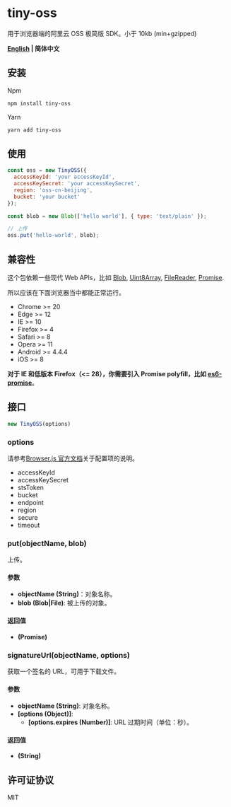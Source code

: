 # tiny-oss

用于浏览器端的阿里云 OSS 极简版 SDK。小于 10kb (min+gzipped)

**[English](README.md) | 简体中文**

## 安装

Npm

```sh
npm install tiny-oss
```

Yarn

```sh
yarn add tiny-oss
```

## 使用

```js
const oss = new TinyOSS({
  accessKeyId: 'your accessKeyId',
  accessKeySecret: 'your accessKeySecret',
  region: 'oss-cn-beijing',
  bucket: 'your bucket'
});

const blob = new Blob(['hello world'], { type: 'text/plain' });

// 上传
oss.put('hello-world', blob);
```

## 兼容性

这个包依赖一些现代 Web APIs，比如 [Blob](https://developer.mozilla.org/zh-CN/docs/Web/API/Blob), [Uint8Array](https://developer.mozilla.org/zh-CN/docs/Web/JavaScript/Reference/Global_Objects/Uint8Array), [FileReader](https://developer.mozilla.org/zh-CN/docs/Web/API/FileReader), [Promise](https://developer.mozilla.org/zh-CN/docs/Web/JavaScript/Reference/Global_Objects/Promise).

所以应该在下面浏览器当中都能正常运行。

* Chrome >= 20
* Edge >= 12
* IE >= 10
* Firefox >= 4
* Safari >= 8
* Opera >= 11
* Android >= 4.4.4
* iOS >= 8

**对于 IE 和低版本 Firefox（<= 28），你需要引入 Promise polyfill，比如 [es6-promise](https://github.com/stefanpenner/es6-promise)**。

## 接口

```js
new TinyOSS(options)
```

### options

请参考[Browser.js 官方文档](https://help.aliyun.com/document_detail/64095.html?spm=a2c4g.11186623.6.1122.27976928XhTpTr)关于配置项的说明。

* accessKeyId
* accessKeySecret
* stsToken
* bucket
* endpoint
* region
* secure
* timeout

### put(objectName, blob)

上传。

#### 参数

* **objectName (String)**：对象名称。
* **blob (Blob|File)**: 被上传的对象。

#### 返回值

* **(Promise)**

### signatureUrl(objectName, options)

获取一个签名的 URL，可用于下载文件。

#### 参数

* **objectName (String)**: 对象名称。
* **[options (Object)]**:
  + **[options.expires (Number)]**: URL 过期时间（单位：秒）。

#### 返回值

* **(String)**

## 许可证协议

MIT
